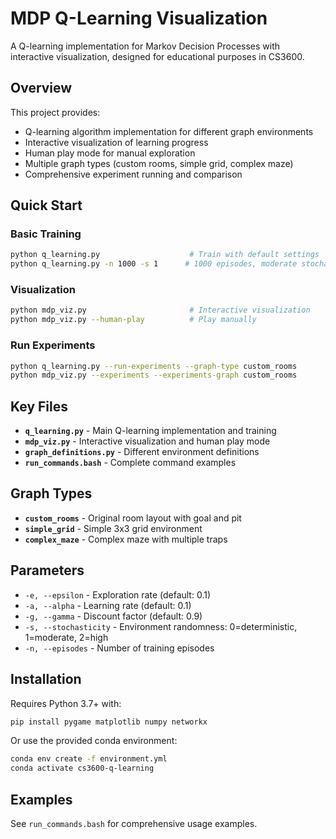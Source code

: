 # MDP Q-Learning Visualization

A Q-learning implementation for Markov Decision Processes with interactive visualization, designed for educational purposes in CS3600.

## Overview

This project provides:
- Q-learning algorithm implementation for different graph environments
- Interactive visualization of learning progress
- Human play mode for manual exploration
- Multiple graph types (custom rooms, simple grid, complex maze)
- Comprehensive experiment running and comparison

## Quick Start

### Basic Training
```bash
python q_learning.py                    # Train with default settings
python q_learning.py -n 1000 -s 1      # 1000 episodes, moderate stochasticity
```

### Visualization
```bash
python mdp_viz.py                       # Interactive visualization
python mdp_viz.py --human-play          # Play manually
```

### Run Experiments
```bash
python q_learning.py --run-experiments --graph-type custom_rooms
python mdp_viz.py --experiments --experiments-graph custom_rooms
```

## Key Files

- **`q_learning.py`** - Main Q-learning implementation and training
- **`mdp_viz.py`** - Interactive visualization and human play mode
- **`graph_definitions.py`** - Different environment definitions
- **`run_commands.bash`** - Complete command examples

## Graph Types

- **`custom_rooms`** - Original room layout with goal and pit
- **`simple_grid`** - Simple 3x3 grid environment
- **`complex_maze`** - Complex maze with multiple traps

## Parameters

- `-e, --epsilon` - Exploration rate (default: 0.1)
- `-a, --alpha` - Learning rate (default: 0.1)
- `-g, --gamma` - Discount factor (default: 0.9)
- `-s, --stochasticity` - Environment randomness: 0=deterministic, 1=moderate, 2=high
- `-n, --episodes` - Number of training episodes

## Installation

Requires Python 3.7+ with:
```bash
pip install pygame matplotlib numpy networkx
```

Or use the provided conda environment:
```bash
conda env create -f environment.yml
conda activate cs3600-q-learning
```

## Examples

See `run_commands.bash` for comprehensive usage examples.